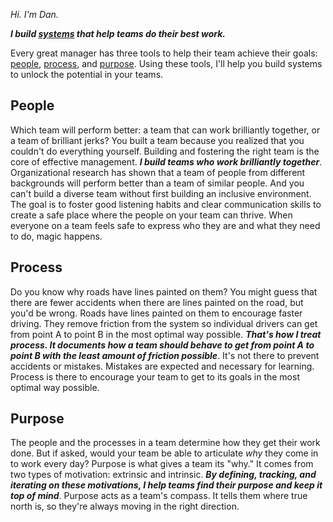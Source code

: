 _Hi. I'm Dan._

**_I build [systems][1] that help teams do their best work._**

Every great manager has three tools to help their team achieve their goals: [people][2], [process][2], and [purpose][2]. Using these tools, I'll help you build systems to unlock the potential in your teams.

## People 
Which team will perform better: a team that can work brilliantly together, or a team of brilliant jerks? You built a team because you realized that you couldn't do everything yourself. Building and fostering the right team is the core of effective management. **_I build teams who work brilliantly together_**. Organizational research has shown that a team of people from different backgrounds will perform better than a team of similar people. And you can't build a diverse team without first building an inclusive environment. The goal is to foster good listening habits and clear communication skills to create a safe place where the people on your team can thrive. When everyone on a team feels safe to express who they are and what they need to do, magic happens.

## Process
Do you know why roads have lines painted on them? You might guess that there are fewer accidents when there are lines painted on the road, but you'd be wrong. Roads have lines painted on them to encourage faster driving. They remove friction from the system so individual drivers can get from point A to point B in the most optimal way possible. **_That's how I treat process. It documents how a team should behave to get from point A to point B with the least amount of friction possible_**. It's not there to prevent accidents or mistakes. Mistakes are expected and necessary for learning. Process is there to encourage your team to get to its goals in the most optimal way possible.

## Purpose
The people and the processes in a team determine how they get their work done. But if asked, would your team be able to articulate _why_ they come in to work every day? Purpose is what gives a team its "why." It comes from two types of motivation: extrinsic and intrinsic. **_By defining, tracking, and iterating on these motivations, I help teams find their purpose and keep it top of mind_**. Purpose acts as a team's compass. It tells them where true north is, so they're always moving in the right direction.

[1]: https://www.amazon.com/gp/product/1603580557/ref=as_li_tl?ie=UTF8&camp=1789&creative=9325&creativeASIN=1603580557&linkCode=as2&tag=techwraith-20&linkId=308b02a7b2eeb400cb215416315eac2e
[2]: https://www.amazon.com/gp/product/0735219567/ref=as_li_tl?ie=UTF8&camp=1789&creative=9325&creativeASIN=0735219567&linkCode=as2&tag=techwraith-20&linkId=3c59feb36391f213e52b3e91c7f4602c
